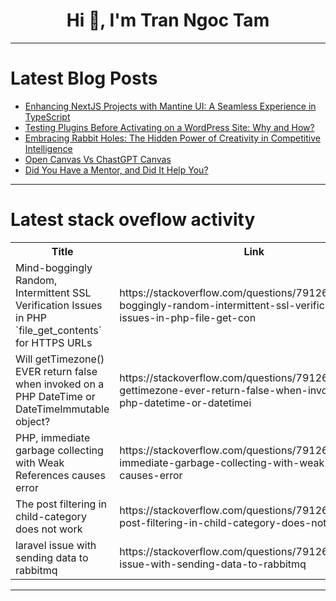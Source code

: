 <h1 align="center">Hi 👋, I'm Tran Ngoc Tam</h1>

---

# Latest Blog Posts 
<!-- BLOG-POST-LIST:START -->
- [Enhancing NextJS Projects with Mantine UI: A Seamless Experience in TypeScript](https://dev.to/undolog/enhancing-nextjs-projects-with-mantine-ui-a-seamless-experience-in-typescript-1kg3)
- [Testing Plugins Before Activating on a WordPress Site: Why and How?](https://dev.to/shabbir_mw_03f56129cd25/testing-plugins-before-activating-on-a-wordpress-site-why-and-how-4k4e)
- [Embracing Rabbit Holes: The Hidden Power of Creativity in Competitive Intelligence](https://dev.to/graeme_d_d57e7aea807e4532/embracing-rabbit-holes-the-hidden-power-of-creativity-in-competitive-intelligence-25io)
- [Open Canvas Vs ChastGPT Canvas](https://dev.to/dev007777/open-canvas-vs-chastgpt-canvas-1c2f)
- [Did You Have a Mentor, and Did It Help You?](https://dev.to/m_midas/did-you-have-a-mentor-and-did-it-help-you-55pd)
<!-- BLOG-POST-LIST:END -->

---

# Latest stack oveflow activity
<table>
  <tr><th>Title</th><th>Link</th></tr>
  <!-- STACKOVERFLOW:START --><tr><td>Mind-boggingly Random, Intermittent SSL Verification Issues in PHP `file_get_contents` for HTTPS URLs</td><td>https://stackoverflow.com/questions/79126668/mind-boggingly-random-intermittent-ssl-verification-issues-in-php-file-get-con</td></tr><tr><td>Will getTimezone&lpar;&rpar; EVER return false when invoked on a PHP DateTime or DateTimeImmutable object?</td><td>https://stackoverflow.com/questions/79126554/will-gettimezone-ever-return-false-when-invoked-on-a-php-datetime-or-datetimei</td></tr><tr><td>PHP, immediate garbage collecting with Weak References causes error</td><td>https://stackoverflow.com/questions/79126415/php-immediate-garbage-collecting-with-weak-references-causes-error</td></tr><tr><td>The post filtering in child-category does not work</td><td>https://stackoverflow.com/questions/79126259/the-post-filtering-in-child-category-does-not-work</td></tr><tr><td>laravel issue with sending data to rabbitmq</td><td>https://stackoverflow.com/questions/79126089/laravel-issue-with-sending-data-to-rabbitmq</td></tr><!-- STACKOVERFLOW:END -->
</table>

---



